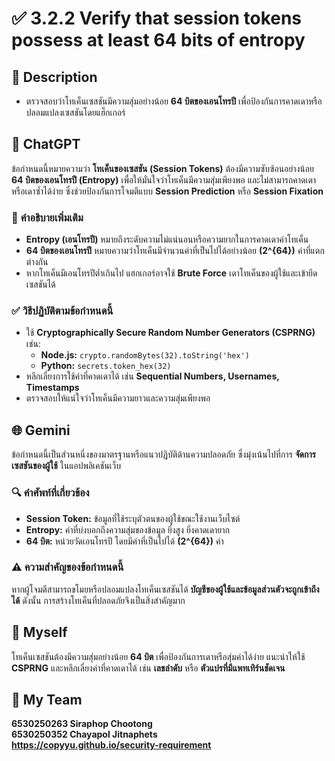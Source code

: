 # ✅ 3.2.2 Verify that session tokens possess at least 64 bits of entropy  

## 📌 **Description**  
- ตรวจสอบว่าโทเค็นเซสชันมีความสุ่มอย่างน้อย **64 บิตของเอนโทรปี** เพื่อป้องกันการคาดเดาหรือปลอมแปลงเซสชันโดยแฮ็กเกอร์  

## 🤖 **ChatGPT**  
ข้อกำหนดนี้หมายความว่า **โทเค็นของเซสชัน (Session Tokens)** ต้องมีความซับซ้อนอย่างน้อย **64 บิตของเอนโทรปี (Entropy)** เพื่อให้มั่นใจว่าโทเค็นมีความสุ่มเพียงพอ และไม่สามารถคาดเดาหรือเดาซ้ำได้ง่าย ซึ่งช่วยป้องกันการโจมตีแบบ **Session Prediction** หรือ **Session Fixation**  

### 🔹 **คำอธิบายเพิ่มเติม**  
- **Entropy (เอนโทรปี)** หมายถึงระดับความไม่แน่นอนหรือความยากในการคาดเดาค่าโทเค็น  
- **64 บิตของเอนโทรปี** หมายความว่าโทเค็นมีจำนวนค่าที่เป็นไปได้อย่างน้อย **\(2^{64}\)** ค่าที่แตกต่างกัน  
- หากโทเค็นมีเอนโทรปีต่ำเกินไป แฮกเกอร์อาจใช้ **Brute Force** เดาโทเค็นของผู้ใช้และเข้ายึดเซสชันได้  

### ✅ **วิธีปฏิบัติตามข้อกำหนดนี้**  
- ใช้ **Cryptographically Secure Random Number Generators (CSPRNG)** เช่น:  
  - **Node.js:** `crypto.randomBytes(32).toString('hex')`  
  - **Python:** `secrets.token_hex(32)`  
- หลีกเลี่ยงการใช้ค่าที่คาดเดาได้ เช่น **Sequential Numbers, Usernames, Timestamps**  
- ตรวจสอบให้แน่ใจว่าโทเค็นมีความยาวและความสุ่มเพียงพอ  

## 🌐 **Gemini**  
ข้อกำหนดนี้เป็นส่วนหนึ่งของมาตรฐานหรือแนวปฏิบัติด้านความปลอดภัย ซึ่งมุ่งเน้นไปที่การ **จัดการเซสชันของผู้ใช้** ในแอปพลิเคชันเว็บ  

### 🔍 **คำศัพท์ที่เกี่ยวข้อง**  
- **Session Token:** ข้อมูลที่ใช้ระบุตัวตนของผู้ใช้ขณะใช้งานเว็บไซต์  
- **Entropy:** ค่าที่บ่งบอกถึงความสุ่มของข้อมูล ยิ่งสูง ยิ่งคาดเดายาก  
- **64 บิต:** หน่วยวัดเอนโทรปี โดยมีค่าที่เป็นไปได้ **\(2^{64}\)** ค่า  

### ⚠ **ความสำคัญของข้อกำหนดนี้**  
หากผู้โจมตีสามารถขโมยหรือปลอมแปลงโทเค็นเซสชันได้ **บัญชีของผู้ใช้และข้อมูลส่วนตัวจะถูกเข้าถึงได้** ดังนั้น การสร้างโทเค็นที่ปลอดภัยจึงเป็นสิ่งสำคัญมาก  

## 📝 **Myself**  
โทเค็นเซสชันต้องมีความสุ่มอย่างน้อย **64 บิต** เพื่อป้องกันการเดาหรือสุ่มค่าได้ง่าย แนะนำให้ใช้ **CSPRNG** และหลีกเลี่ยงค่าที่คาดเดาได้ เช่น **เลขลำดับ** หรือ **ตัวแปรที่มีแพทเทิร์นชัดเจน**  

## 👥 **My Team**  
**6530250263 Siraphop Chootong**  
**6530250352 Chayapol Jitnaphets**  
**https://copyyu.github.io/security-requirement**
